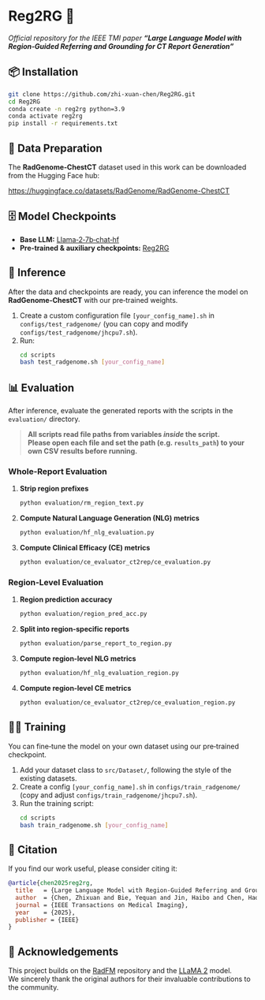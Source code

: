 # Reg2RG 🚀
*Official repository for the IEEE TMI paper **“Large Language Model with Region‑Guided Referring and Grounding for CT Report Generation”***

## 📦 Installation
```bash
git clone https://github.com/zhi-xuan-chen/Reg2RG.git
cd Reg2RG
conda create -n reg2rg python=3.9
conda activate reg2rg
pip install -r requirements.txt
```

## 📁 Data Preparation
The **RadGenome‑ChestCT** dataset used in this work can be downloaded from the Hugging Face hub:

<https://huggingface.co/datasets/RadGenome/RadGenome-ChestCT>

## 🗄️ Model Checkpoints
- **Base LLM:** [Llama‑2‑7b‑chat‑hf](https://huggingface.co/meta-llama/Llama-2-7b-chat-hf)  
- **Pre‑trained & auxiliary checkpoints:** [Reg2RG](https://huggingface.co/Trusure/Reg2RG/tree/main)

## 🤖 Inference
After the data and checkpoints are ready, you can inference the model on **RadGenome‑ChestCT** with our pre‑trained weights.

1. Create a custom configuration file `[your_config_name].sh` in `configs/test_radgenome/` (you can copy and modify `configs/test_radgenome/jhcpu7.sh`).
2. Run:
   ```bash
   cd scripts
   bash test_radgenome.sh [your_config_name]
   ```

## 📊 Evaluation
After inference, evaluate the generated reports with the scripts in the `evaluation/` directory.
> **All scripts read file paths from variables *inside* the script.  
> Please open each file and set the path (e.g. `results_path`) to your own CSV results before running.**

### Whole‑Report Evaluation

1. **Strip region prefixes**  
   ```bash
   python evaluation/rm_region_text.py
   ```
2. **Compute Natural Language Generation (NLG) metrics**  
   ```bash
   python evaluation/hf_nlg_evaluation.py
   ```
3. **Compute Clinical Efficacy (CE) metrics**  
   ```bash
   python evaluation/ce_evaluator_ct2rep/ce_evaluation.py
   ```

### Region‑Level Evaluation

1. **Region prediction accuracy**  
   ```bash
   python evaluation/region_pred_acc.py
   ```
2. **Split into region‑specific reports**  
   ```bash
   python evaluation/parse_report_to_region.py
   ```
3. **Compute region‑level NLG metrics**  
   ```bash
   python evaluation/hf_nlg_evaluation_region.py
   ```
4. **Compute region‑level CE metrics**  
   ```bash
   python evaluation/ce_evaluator_ct2rep/ce_evaluation_region.py
   ```

## 🏋️‍♂️ Training
You can fine‑tune the model on your own dataset using our pre‑trained checkpoint.

1. Add your dataset class to `src/Dataset/`, following the style of the existing datasets.  
2. Create a config `[your_config_name].sh` in `configs/train_radgenome/` (copy and adjust `configs/train_radgenome/jhcpu7.sh`).  
3. Run the training script:
   ```bash
   cd scripts
   bash train_radgenome.sh [your_config_name]
   ```

## 📄 Citation
If you find our work useful, please consider citing it:

```bibtex
@article{chen2025reg2rg,
  title   = {Large Language Model with Region-Guided Referring and Grounding for CT Report Generation},
  author  = {Chen, Zhixuan and Bie, Yequan and Jin, Haibo and Chen, Hao},
  journal = {IEEE Transactions on Medical Imaging},
  year    = {2025},
  publisher = {IEEE}
}
```

## 🙏 Acknowledgements
This project builds on the [RadFM](https://github.com/chaoyi-wu/RadFM) repository and the [LLaMA 2](https://huggingface.co/meta-llama/Llama-2-7b-chat-hf) model.  
We sincerely thank the original authors for their invaluable contributions to the community.
